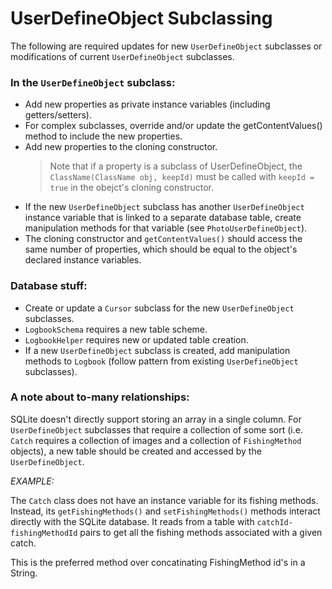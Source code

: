 UserDefineObject Subclassing
============================

The following are required updates for new `UserDefineObject` subclasses or modifications of current `UserDefineObject` subclasses.
	
### In the `UserDefineObject` subclass:
* Add new properties as private instance variables (including getters/setters).
* For complex subclasses, override and/or update the getContentValues() method to include the new properties.
* Add new properties to the cloning constructor.
  > Note that if a property is a subclass of UserDefineObject, the `ClassName(ClassName obj, keepId)` must be called with `keepId = true` in the obejct's cloning constructor.
* If the new `UserDefineObject` subclass has another `UserDefineObject` instance variable that is linked to a separate database table, create manipulation methods for that variable (see `PhotoUserDefineObject`).
* The cloning constructor and `getContentValues()` should access the same number of properties, which should be equal to the object's declared instance variables.
	
### Database stuff:
* Create or update a `Cursor` subclass for the new `UserDefineObject` subclasses.
* `LogbookSchema` requires a new table scheme.
* `LogbookHelper` requires new or updated table creation.
* If a new `UserDefineObject` subclass is created, add manipulation methods to `Logbook` (follow pattern from existing `UserDefineObject` subclasses).

### A note about to-many relationships:
SQLite doesn't directly support storing an array in a single column.  For `UserDefineObject` subclasses that require a collection of some sort (i.e. `Catch` requires a collection of images and a collection of `FishingMethod` objects), a new table should be created and accessed by the `UserDefineObject`.

*EXAMPLE:*

The `Catch` class does not have an instance variable for its fishing methods.  Instead, its `getFishingMethods()` and `setFishingMethods()` methods interact directly with the SQLite database.  It reads from a table with `catchId-fishingMethodId` pairs to get all the fishing methods associated with a given catch.

This is the preferred method over concatinating FishingMethod id's in a String.
